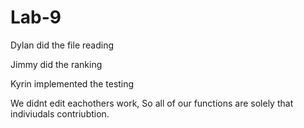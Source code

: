 # Lab-9

Dylan did the file reading



Jimmy did the ranking




Kyrin implemented the testing

We didnt edit eachothers work, So all of our functions are solely that indiviudals contriubtion.
